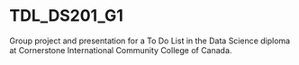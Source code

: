 # TDL_DS201_G1
Group project and presentation for a To Do List in the Data Science diploma at Cornerstone International Community College of Canada.
